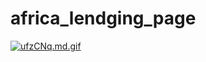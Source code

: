 # africa_lendging_page
<a href="https://im.ge/i/ufzCNq"><img src="https://i.im.ge/2022/07/08/ufzCNq.md.gif" alt="ufzCNq.md.gif" border="0"></a>
